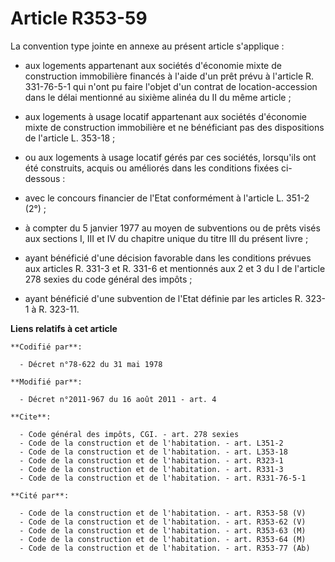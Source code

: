 # Article R353-59

La convention type jointe en annexe au présent article s'applique :

- aux logements appartenant aux sociétés d'économie mixte de construction immobilière financés à l'aide d'un prêt prévu à
l'article R. 331-76-5-1 qui n'ont pu faire l'objet d'un contrat de location-accession dans le délai mentionné au sixième
alinéa du II du même article ;

- aux logements à usage locatif appartenant aux sociétés d'économie mixte de construction immobilière et ne bénéficiant pas
des dispositions de l'article L. 353-18 ;

- ou aux logements à usage locatif gérés par ces sociétés, lorsqu'ils ont été construits, acquis ou améliorés dans les
conditions fixées ci-dessous :

- avec le concours financier de l'Etat conformément à l'article L. 351-2 (2°) ;

- à compter du 5 janvier 1977 au moyen de subventions ou de prêts visés aux sections I, III et IV du chapitre unique du titre
III du présent livre ;

- ayant bénéficié d'une décision favorable dans les conditions prévues aux articles R. 331-3 et R. 331-6 et mentionnés aux 2
et 3 du I de l'article 278 sexies du code général des impôts ;

- ayant bénéficié d'une subvention de l'Etat définie par les articles R. 323-1 à R. 323-11.

**Liens relatifs à cet article**

	**Codifié par**:

	  - Décret n°78-622 du 31 mai 1978

	**Modifié par**:

	  - Décret n°2011-967 du 16 août 2011 - art. 4

	**Cite**:

	  - Code général des impôts, CGI. - art. 278 sexies
	  - Code de la construction et de l'habitation. - art. L351-2
	  - Code de la construction et de l'habitation. - art. L353-18
	  - Code de la construction et de l'habitation. - art. R323-1
	  - Code de la construction et de l'habitation. - art. R331-3
	  - Code de la construction et de l'habitation. - art. R331-76-5-1

	**Cité par**:

	  - Code de la construction et de l'habitation. - art. R353-58 (V)
	  - Code de la construction et de l'habitation. - art. R353-62 (V)
	  - Code de la construction et de l'habitation. - art. R353-63 (M)
	  - Code de la construction et de l'habitation. - art. R353-64 (M)
	  - Code de la construction et de l'habitation. - art. R353-77 (Ab)
